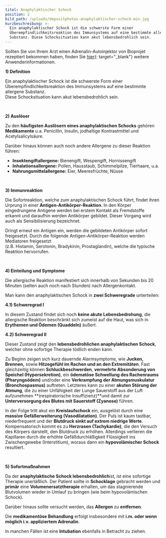 ```yaml
---
titel: Anaphylaktischer Schock
position: 2
bild_path: /uploads/depositphotos-anaphylaktischer-schock-min.jpg
kurzbeschreibung: >-
  Ein anaphylaktischer Schock ist die schwerste Form einer
  Überempfindlichkeitsreaktion des Immunsystems auf eine bestimmte allergene
  Substanz. Diese Schocksituation kann akut lebensbedrohlich sein.
---
```


Sollten Sie von Ihrem Arzt einen Adrenalin-Autoinjektor von Bioprojet rezeptiert bekommen haben, finden Sie [hier](https://anapen2.de/){: target="_blank"} weitere Anwenderinformationen.

**1) Definition**

Ein anaphylaktischer Schock ist die schwerste Form einer Überempfindlichkeitsreaktion des Immunsystems auf eine bestimmte allergene Substanz.<br>Diese Schocksituation kann akut lebensbedrohlich sein.

&nbsp;

**2) Auslöser**

Zu den **häufigsten Auslösern eines anaphylaktischen Schocks** gehören **Medikamente** u.a. Penicillin, Insulin, jodhaltige Kontrastmittel und Acetylsalicylsäure.

Darüber hinaus können auch noch andere Allergene zu dieser Reaktion führen:

* **Insektengiftallergene:** Bienengift, Wespengift, Hornissengift
* **Inhalationsallergene:** Pollen, Hausstaub, Schimmelpilze, Tierhaare, u.a.
* **Nahrungsmittelallergene:** Eier, Meeresfrüchte, Nüsse

&nbsp;

**3) Immunreaktion**

Die Sofortreaktion, welche zum anaphylaktischen Schock führt, findet ihren Urprung in einer **Antigen-Antikörper-Reaktion**. In den Körper eingedrungene Antigene werden bei erstem Kontakt als Fremdstoffe erkannt und daraufhin werden Antikörper gebildet. Dieser Vorgang wird auch als Sensibilisierung bezeichnet.

Dringt erneut ein Antigen ein, werden die gebildeten Antikörper sofort freigesetzt. Durch die folgende Antigen-Antikörper-Reaktion werden Mediatoren freigesetzt<br>(z.B. Histamin, Serotonin, Bradykinin, Prostaglandin), welche die typische Reaktion hervorrufen.

&nbsp;

**4) Einteilung und Symptome**

Die allergische Reaktion manifestiert sich innerhalb von Sekunden bis 20 Minuten (selten auch noch nach Stunden) nach Allergenkontakt.

Man kann den anaphylaktischen Schock in **zwei Schweregrade** unterteilen:

**4\.1) Schweregrad I**

In diesem Zustand findet sich noch **keine akute Lebensbedrohung**, die allergische Reaktion beschränkt sich zumeist auf die Haut, was sich in **Erythemen und Ödemen (Quaddeln)** äu&szlig;ert.

**4\.2) Schweregrad II**

Dieser Zustand zeigt den **lebensbedrohlichen anaphylaktischen Schock**, welcher ohne sofortige Therapie tödlich enden kann.

Zu Beginn zeigen sich kurz dauernde Alarmsymptome, wie **Jucken, Brennen,** sowie **Hitzegefühl im Rachen und an den Extremitäten**. Fast gleichzeitig können **Schluckbeschwerden**, **vermehrte Absonderung von Speichel (Hypersekretion)**, ein **ödematöse Schwellung des Rachenraums (Pharyngsödem)** und/oder eine **Verkrampfung der Atmungsmuskulatur (Bronchospasmus)** auftreten. Letzteres kann zu einer **akuten Störung der Atmung**, die zu einer Unfähigkeit der Lunge Sauerstoff aus der Luft aufzunehmen **(respiratorische Insuffizienz)**und damit zur **Unterversorgung des Blutes mit Sauerstoff (Zyanose)** führen.

In der Folge tritt akut ein **Kreislaufschock** ein, ausgelöst durch eine **massive Gefä&szlig;erweiterung (Vasodilatation)**. Der Puls ist kaum tastbar, niederfrequent und der **Blutdruck sinkt auf extrem niedrige Werte**. Kompensatorisch kommt es zu **Herzrasen (Tachykardie)**, die den Versuch des Körpers darstellt, den Blutdruck zu erhöhen. Allerdings verlieren die Kapillaren durch die erhöhte Gefä&szlig;durchlä&szlig;igkeit Flüssigkeit ins Zwischengewebe (Interstitium), woraus dann ein **hypovolämischer Schock** resultiert.

&nbsp;

**5) Sofortma&szlig;nahmen**

Da der **anaphylaktische Schock lebensbedrohlich**ist, ist eine sofortige Therapie unerlä&szlig;lich. Der Patient sollte in **Schocklage** gebracht werden und **primär** eine **Volumenersatztherapie** erhalten, um das stagnierende Blutvolumen wieder in Umlauf zu bringen (wie beim hypovolämischen Schock).

Darüber hinaus sollte versucht werden, das **Allergen** zu **entfernen**.

Die **medikamentöse Behandlung** erfolgt insbesondere mit **i.m. oder wenn möglich i.v. appliziertem Adrenalin**.

In manchen Fällen ist eine **Intubation** ebenfalls in Betracht zu ziehen.